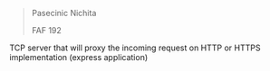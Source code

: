 > Pasecinic Nichita
>
> FAF 192



TCP server that will proxy the incoming request on HTTP or HTTPS implementation (express application)